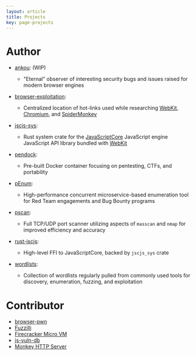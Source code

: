 ```yaml
---
layout: article
title: Projects
key: page-projects
---
```


# Author

- [ankou](https://github.com/drtychai/ankou): (WIP)

  - "Eternal" observer of interesting security bugs and issues raised for modern browser engines

- [browser-exploitation](https://github.com/drtychai/browser-exploitation):

  - Centralized location of hot-links used while researching [WebKit][wk], [Chromium][chr], and [SpiderMonkey][sm]

- [jscjs-sys](https://crates.io/crates/jscjs_sys): 

  - Rust system crate for the [JavaScriptCore][jsc] JavaScript engine JavaScript API library bundled with [WebKit][wk-src]

- [pendock](https://github.com/drtychai/pendock):

  - Pre-built Docker container focusing on pentesting, CTFs, and portability 

- [pEnum](https://github.com/drtychai/penum):

  - High-performance concurrent microservice-based enumeration tool for Red Team engagements and Bug Bounty programs

- [pscan](https://github.com/drtychai/pscan):

  - Full TCP/UDP port scanner utilizing aspects of `masscan` and `nmap` for improved efficiency and accuracy

- [rust-jscjs](https://crates.io/crates/jscjs): 

  - High-level FFI to JavaScriptCore, backed by `jscjs_sys` crate

- [wordlists](https://github.com/drtychai/wordlists):

  - Collection of wordlists regularly pulled from commonly used tools for discovery, enumeration, fuzzing, and exploitation

[wk]: https://github.com/drtychai/browser-exploitation#safari 
[chr]: https://github.com/drtychai/browser-exploitation#chrome
[sm]: https://github.com/drtychai/browser-exploitation#firefox
[jsc]: https://github.com/WebKit/webkit/tree/master/Source/JavaScriptCore
[wk-src]: https://github.com/WebKit/webkit

# Contributor
- [browser-pwn](https://github.com/m1ghtym0/browser-pwn)
- [Fuzzilli](https://github.com/googleprojectzero/fuzzilli)
- [Firecracker Micro VM](https://github.com/firecracker-microvm/firecracker)
- [js-vuln-db](https://github.com/tunz/js-vuln-db)
- [Monkey HTTP Server](https://github.com/monkey/monkey)

